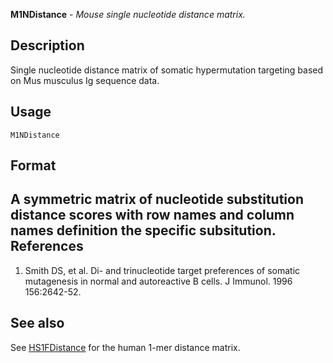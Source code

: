 





**M1NDistance** - *Mouse single nucleotide distance matrix.*

Description
--------------------

Single nucleotide distance matrix of somatic hypermutation targeting based on 
Mus musculus Ig sequence data.


Usage
--------------------
```
M1NDistance
```


Format
-------------------
A symmetric matrix of nucleotide substitution distance scores with 
row names and column names definition the specific subsitution.
References
-------------------


1. Smith DS, et al. Di- and trinucleotide target preferences of somatic 
mutagenesis in normal and autoreactive B cells. 
J Immunol. 1996 156:2642-52. 





See also
-------------------

See [HS1FDistance](HS1FDistance.md) for the human 1-mer distance matrix.



